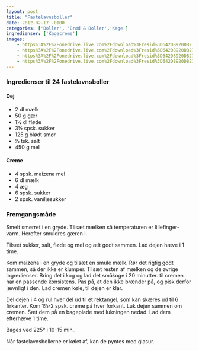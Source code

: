 ```yaml
---
layout: post
title: "Fastelavnsboller"
date: 2012-02-17 -0100
categories: ['Boller', 'Brød & Boller','Kage']
ingredienser: ['Kagecreme']
images:
    - https%3A%2F%2Fonedrive.live.com%2Fdownload%3Fresid%3D642D8920DB2784EE!125838
    - https%3A%2F%2Fonedrive.live.com%2Fdownload%3Fresid%3D642D8920DB2784EE!125844
    - https%3A%2F%2Fonedrive.live.com%2Fdownload%3Fresid%3D642D8920DB2784EE!125842
    - https%3A%2F%2Fonedrive.live.com%2Fdownload%3Fresid%3D642D8920DB2784EE!125841
---
```


### Ingredienser til 24 fastelavnsboller
#### Dej
-   2 dl mælk 
-   50 g gær
-   1½ dl fløde 
-   3½ spsk. sukker 
-   125 g blødt smør 
-   ½ tsk. salt 
-   450 g mel

#### Creme
-   4 spsk. maizena mel
-   6 dl mælk 
-   4 æg 
-   6 spsk. sukker 
-   2 spsk. vaniljesukker 

### Fremgangsmåde
Smelt smørret i en gryde. Tilsæt mælken så temperaturen er lillefinger-varm. Herefter smuldres gæren i.

Tilsæt sukker, salt, fløde og mel og ælt godt sammen. Lad dejen hæve i 1 time. 

Kom maizena i en gryde og tilsæt en smule mælk. Rør det rigtig godt sammen, så der ikke er klumper. Tilsæt resten af mælken og de øvrige ingredienser. Bring det i kog og lad det småkoge i 20 minutter. til cremen har en passende konsistens. Pas på, at den ikke brænder på, og pisk derfor jævnligt i den. Lad cremen køle, til dejen er klar.

Del dejen i 4 og rul hver del ud til et rektangel, som kan skæres ud til 6 firkanter. Kom 1½-2 spsk. creme på hver forkant. Luk dejen sammen om cremen. Sæt dem på en bageplade med lukningen nedad. Lad dem efterhæve 1 time.

Bages ved 225&deg; i 10-15 min..

Når fastelavnsbollerne er kølet af, kan de pyntes med glasur.



